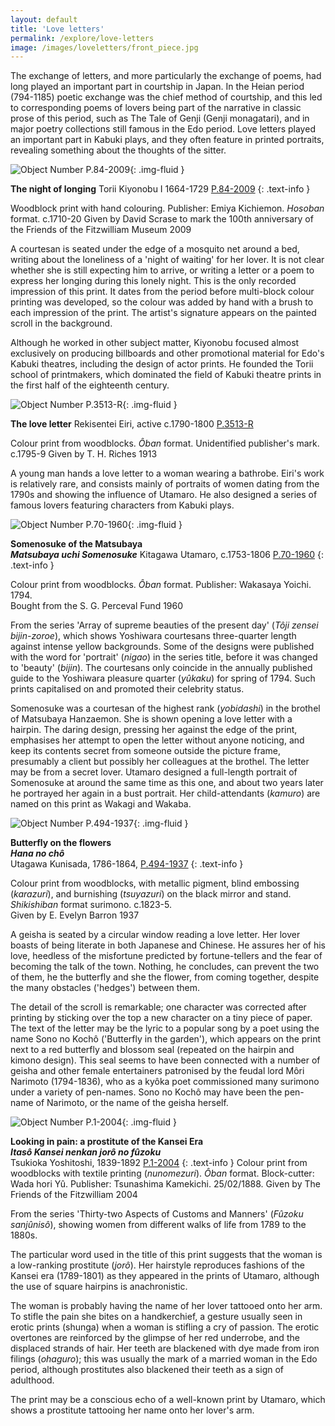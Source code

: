 ```yaml
---
layout: default
title: 'Love letters'
permalink: /explore/love-letters
image: /images/loveletters/front_piece.jpg
---
```

The exchange of letters, and more particularly the exchange of poems, had long played an important part in courtship in Japan. In the Heian period (794-1185) poetic exchange was the chief method of courtship, and this led to corresponding poems of lovers being part of the narrative in classic prose of this period, such as The Tale of Genji (Genji monagatari), and in major poetry collections still famous in the Edo period. Love letters played an important part in Kabuki plays, and they often feature in printed portraits, revealing something about the thoughts of the sitter.


![Object Number P.84-2009]({{site.baseurl}}/images/loveletters/P_84_2009.jpg){: .img-fluid }

**The night of longing**
Torii Kiyonobu I 1664-1729 [P.84-2009]({{site.collection_url}}id/object/170694)
{: .text-info }

Woodblock print with hand colouring. Publisher: Emiya Kichiemon. _Hosoban_ format. c.1710-20  Given by David Scrase to mark the 100th anniversary of the Friends of the Fitzwilliam Museum 2009

A courtesan is seated under the edge of a mosquito net around a bed, writing about the loneliness of a 'night of waiting' for her lover. It is not clear whether she is still expecting him to arrive, or writing a letter or a poem to express her longing during this lonely night. This is the only recorded impression of this print. It dates from the period before multi-block colour printing was developed, so the colour was added by hand with a brush to each impression of the print. The artist's signature appears on the painted scroll in the background.

Although he worked in other subject matter, Kiyonobu focused almost exclusively on producing billboards and other promotional material for Edo's Kabuki theatres, including the design of actor prints. He founded the Torii school of printmakers, which dominated the field of Kabuki theatre prints in the first half of the eighteenth century.


![Object Number P.3513-R]({{site.baseurl}}/images/loveletters/P_3513_R_201801_adn21_dc2.jpg){: .img-fluid }

**The love letter**
Rekisentei Eiri, active c.1790-1800 [P.3513-R]({{site.collection_url}}id/object/182459)

Colour print from woodblocks. _Ôban_ format. Unidentified publisher's mark. c.1795-9  Given by T. H. Riches 1913

A young man hands a love letter to a woman wearing a bathrobe. Eiri's work is relatively rare, and consists mainly of portraits of women dating from the 1790s and showing the influence of Utamaro. He also designed a series of famous lovers featuring characters from Kabuki plays.




![Object Number P.70-1960]({{site.baseurl}}/images/loveletters/p_70_1960_1_201307_mfj22_dc2.jpg){: .img-fluid }

**Somenosuke of the Matsubaya**  
**_Matsubaya uchi Somenosuke_**
Kitagawa Utamaro, c.1753-1806 [P.70-1960]({{site.collection_url}}id/object/182752)
{: .text-info }

Colour print from woodblocks. _Ôban_ format. Publisher: Wakasaya Yoichi. 1794.  
Bought from the S. G. Perceval Fund 1960

From the series 'Array of supreme beauties of the present day' (_Tôji zensei bijin-zoroe_), which shows Yoshiwara courtesans three-quarter length against intense yellow backgrounds. Some of the designs were published with the word for 'portrait' (_nigao_) in the series title, before it was changed to 'beauty' (_bijin_). The courtesans only coincide in the annually published guide to the Yoshiwara pleasure quarter (_yûkaku_) for spring of 1794. Such prints capitalised on and promoted their celebrity status.

Somenosuke was a courtesan of the highest rank (_yobidashi_) in the brothel of Matsubaya Hanzaemon. She is shown opening a love letter with a hairpin. The daring design, pressing her against the edge of the print, emphasises her attempt to open the letter without anyone noticing, and keep its contents secret from someone outside the picture frame, presumably a client but possibly her colleagues at the brothel. The letter may be from a secret lover. Utamaro designed a full-length portrait of Somenosuke at around the same time as this one, and about two years later he portrayed her again in a bust portrait. Her child-attendants (_kamuro_) are named on this print as Wakagi and Wakaba.


![Object Number P.494-1937]({{site.baseurl}}/images/loveletters/p_494_1937_1_201308_mfj22_dc2.jpg){: .img-fluid }

**Butterfly on the flowers**  
**_Hana no chô_**  
Utagawa Kunisada, 1786-1864, [P.494-1937]({{site.collection_url}}id/object/166030)
{: .text-info }

Colour print from woodblocks, with metallic pigment, blind embossing (_karazuri_), and burnishing (_tsuyazuri_) on the black mirror and stand. _Shikishiban_ format surimono. c.1823-5.  
Given by E. Evelyn Barron 1937

A geisha is seated by a circular window reading a love letter. Her lover boasts of being literate in both Japanese and Chinese. He assures her of his love, heedless of the misfortune predicted by fortune-tellers and the fear of becoming the talk of the town. Nothing, he concludes, can prevent the two of them, he the butterfly and she the flower, from coming together, despite the many obstacles ('hedges') between them.

The detail of the scroll is remarkable; one character was corrected after printing by sticking over the top a new character on a tiny piece of paper. The text of the letter may be the lyric to a popular song by a poet using the name Sono no Kochô ('Butterfly in the garden'), which appears on the print next to a red butterfly and blossom seal (repeated on the hairpin and kimono design). This seal seems to have been connected with a number of geisha and other female entertainers patronised by the feudal lord Môri Narimoto (1794-1836), who as a kyôka poet commissioned many surimono under a variety of pen-names. Sono no Kochô may have been the pen-name of Narimoto, or the name of the geisha herself.


![Object Number P.1-2004]({{site.baseurl}}/images/loveletters/P_1_2004_201106_adn21_dc1.jpg){: .img-fluid }  

**Looking in pain: a prostitute of the Kansei Era**  
**_Itasô Kansei nenkan jorô no fûzoku_**  
Tsukioka Yoshitoshi, 1839-1892 [P.1-2004]({{site.collection_url}}id/object/183040)
{: .text-info }
Colour print from woodblocks with textile printing (_nunomezuri_). _Ôban_ format. Block-cutter: Wada hori Yû. Publisher: Tsunashima Kamekichi. 25/02/1888. Given by The Friends of the Fitzwilliam 2004

From the series 'Thirty-two Aspects of Customs and Manners' (_Fûzoku sanjûnisô_), showing women from different walks of life from 1789 to the 1880s.

The particular word used in the title of this print suggests that the woman is a low-ranking prostitute (_jorô_). Her hairstyle reproduces fashions of the Kansei era (1789-1801) as they appeared in the prints of Utamaro, although the use of square hairpins is anachronistic.

The woman is probably having the name of her lover tattooed onto her arm. To stifle the pain she bites on a handkerchief, a gesture usually seen in erotic prints (shunga) when a woman is stifling a cry of passion. The erotic overtones are reinforced by the glimpse of her red underrobe, and the displaced strands of hair. Her teeth are blackened with dye made from iron filings (_ohaguro_); this was usually the mark of a married woman in the Edo period, although prostitutes also blackened their teeth as a sign of adulthood.

The print may be a conscious echo of a well-known print by Utamaro, which shows a prostitute tattooing her name onto her lover's arm.
